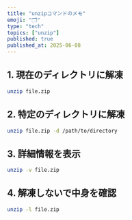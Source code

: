 ```yaml
---
title: "unzipコマンドのメモ"
emoji: "🗂️"
type: "tech"
topics: ["unzip"]
published: true
published_at: 2025-06-08
---
```


## 1. 現在のディレクトリに解凍

```bash
unzip file.zip
```

## 2. 特定のディレクトリに解凍

```bash
unzip file.zip -d /path/to/directory
```

## 3. 詳細情報を表示

```bash
unzip -v file.zip
```

## 4. 解凍しないで中身を確認

```bash
unzip -l file.zip
```
